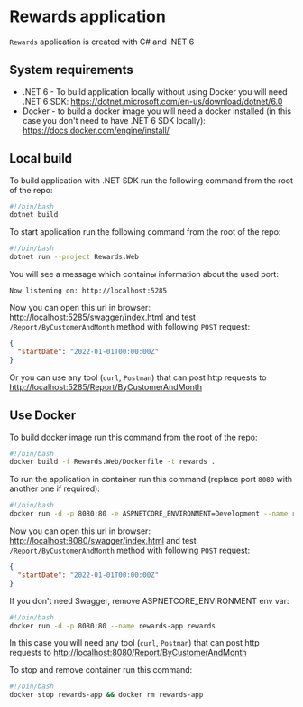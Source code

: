 # Rewards application

`Rewards` application is created with C# and .NET 6

## System requirements

* .NET 6 - To build application locally without using Docker you will need .NET 6 SDK: <https://dotnet.microsoft.com/en-us/download/dotnet/6.0>
* Docker - to build a docker image you will need a docker installed (in this case you don't need to have .NET 6 SDK locally): <https://docs.docker.com/engine/install/>

## Local build

To build application with .NET SDK run the following command from the root of the repo:

```bash
#!/bin/bash
dotnet build
```

To start application run the following command from the root of the repo:

```bash
#!/bin/bash
dotnet run --project Rewards.Web
```

You will see a message which containы information about the used port:

```text
Now listening on: http://localhost:5285
```

Now you can open this url in browser: <http://localhost:5285/swagger/index.html> and test `/Report/ByCustomerAndMonth` method with following `POST` request:

```json
{
  "startDate": "2022-01-01T00:00:00Z"
}
```

Or you can use any tool (`curl`, `Postman`) that can post http requests to <http://localhost:5285/Report/ByCustomerAndMonth>

## Use Docker

To build docker image run this command from the root of the repo:

```bash
#!/bin/bash
docker build -f Rewards.Web/Dockerfile -t rewards .
```

To run the application in container run this command (replace port `8080` with another one if required):

```bash
#!/bin/bash
docker run -d -p 8080:80 -e ASPNETCORE_ENVIRONMENT=Development --name rewards-app rewards

```

Now you can open this url in browser: <http://localhost:8080/swagger/index.html> and test `/Report/ByCustomerAndMonth` method with following `POST` request:

```json
{
  "startDate": "2022-01-01T00:00:00Z"
}
```

If you don't need Swagger, remove ASPNETCORE_ENVIRONMENT env var:

```bash
#!/bin/bash
docker run -d -p 8080:80 --name rewards-app rewards
```

In this case you will need any tool (`curl`, `Postman`) that can post http requests to <http://localhost:8080/Report/ByCustomerAndMonth>

To stop and remove container run this command:

```bash
#!/bin/bash
docker stop rewards-app && docker rm rewards-app
```
